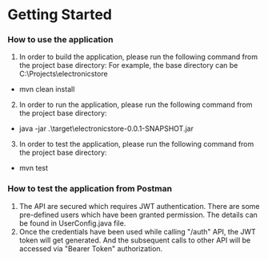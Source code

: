 # Getting Started

### How to use the application 

1) In order to build the application, please run the following command from the project base directory:
For example, the base directory can be C:\Projects\electronicstore
* mvn clean install

2) In order to run the application, please run the following command from the project base directory:

* java -jar  .\target\electronicstore-0.0.1-SNAPSHOT.jar

3) In order to test the application, please run the following command from the project base directory:

* mvn test

### How to test the application from Postman

1) The API are secured which requires JWT authentication. There are some pre-defined users which have been granted
   permission. The details can be found in UserConfig.java file. 
2) Once the credentials have been used while calling "/auth" API, the JWT token will get generated.
   And the subsequent calls to other API will be accessed via "Bearer Token" authorization.



